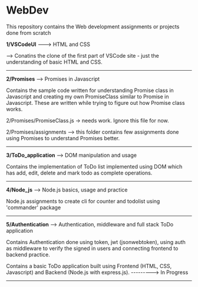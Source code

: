 # WebDev
This repository contains the Web development assignments or projects done from scratch


**1/VSCodeUI** ---> HTML and CSS
 
 --> Conatins the clone of the first part of VSCode site - just the understanding of basic HTML and CSS.
 
-----------------------------------------

**2/Promises** --> Promises in Javascript

Contains the sample code written for understanding Promise class in Javascript and creating my own PromiseClass similar to Promise in Javascript. These are written while trying to figure out how Promise class works.

2/Promises/PromiseClass.js -> needs work. Ignore this file for now.

2/Promises/assignments --> this folder contains few assignments done using Promises to understand Promises better. 

-----------------------------------------

**3/ToDo_application** --> DOM manipulation and usage

Contains the implementation of ToDo list implemented using DOM which has add, edit, delete and mark todo as complete operations.

-----------------------------------------

**4/Node_js** --> Node.js basics, usage and practice

Node.js assignments to create cli for counter and todolist using 'commander' package

-----------------------------------------

**5/Authentication** --> Authentication, middleware and full stack ToDo application

Contains Authentication done using token, jwt (jsonwebtoken), using auth as middleware to verify the signed in users and connecting frontend to backend practice.

Contains a basic ToDo application built using Frontend (HTML, CSS, Javascript) and Backend (Node.js with express.js). ---------> In Progress

-----------------------------------------


